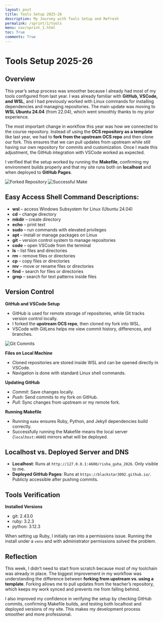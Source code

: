 ```yaml
---
layout: post
title: Tools Setup 2025-26
description: My Journey with Tools Setup and Refresh
permalink: /sprint/1/tools
menu: nav/sprint_1.html
toc: True
comments: True
---
```


# Tools Setup 2025-26

## Overview

This year’s setup process was smoother because I already had most of my tools configured from last year. I was already familiar with **GitHub, VSCode, and WSL**, and I had previously worked with Linux commands for installing dependencies and managing repositories. The main update was moving to **WSL Ubuntu 24.04** (from 22.04), which went smoothly thanks to my prior experience.  

The most important change in workflow this year was how we connected to the course repository. Instead of using the **OCS repository as a template** like last year, we had to **fork from the upstream OCS repo** and then clone our fork. This ensures that we can pull updates from upstream while still having our own repository for commits and customization. Once I made this adjustment, the GitHub integration with VSCode worked as expected.  

I verified that the setup worked by running the **Makefile**, confirming my environment builds properly and that my site runs both on **localhost** and when deployed to **GitHub Pages**.

<img src="{{ site.baseurl }}/images/00_rg_imgs/sprint1/forked.png" alt="Forked Repository">

<img src="{{ site.baseurl }}/images/00_rg_imgs/sprint1/make.png" alt="Successful Make">

## Easy Access Shell Command Descriptions:

<ul>
  <li><b>wsl</b> – access Windows Subsystem for Linux (Ubuntu 24.04)</li>
  <li><b>cd</b> – change directory</li>
  <li><b>mkdir</b> – create directory</li>
  <li><b>echo</b> – print text</li>
  <li><b>sudo</b> – run commands with elevated privileges</li>
  <li><b>apt</b> – install or manage packages on Linux</li>
  <li><b>git</b> – version control system to manage repositories</li>
  <li><b>code</b> – open VSCode from the terminal</li>
  <li><b>ls</b> – list files and directories</li>
  <li><b>rm</b> – remove files or directories</li>
  <li><b>cp</b> – copy files or directories</li>
  <li><b>mv</b> – move or rename files or directories</li>
  <li><b>find</b> – search for files or directories</li>
  <li><b>grep</b> – search for text patterns inside files</li>
</ul>

## Version Control 

**GitHub and VSCode Setup**
- GitHub is used for remote storage of repositories, while Git tracks version control locally.  
- I forked the **upstream OCS repo**, then cloned my fork into WSL.  
- VSCode with GitLens helps me view commit history, differences, and branches.  

<img src="{{ site.baseurl }}/images/00_rg_imgs/sprint1/gitlens.png" alt="Git Commits">

**Files on Local Machine**
- Cloned repositories are stored inside WSL and can be opened directly in VSCode.  
- Navigation is done with standard Linux shell commands.  

**Updating GitHub**
- *Commit*: Save changes locally.  
- *Push*: Send commits to my fork on GitHub.  
- *Pull*: Sync changes from upstream or my remote fork.  

**Running Makefile**
- Running `make` ensures Ruby, Python, and Jekyll dependencies build correctly.  
- Successfully running the Makefile means the local server (`localhost:4600`) mirrors what will be deployed.

## Localhost vs. Deployed Server and DNS

- **Localhost**: Runs at `http://127.0.0.1:4600/risha_guha_2026`. Only visible to me.  
- **Deployed GitHub Pages**: Runs at `https://blackstar3092.github.io/`. Publicly accessible after pushing commits.  

## Tools Verification

**Installed Versions**
- git: 2.43.0  
- ruby: 3.2.3  
- python: 3.12.3  

When setting up Ruby, I initially ran into a permissions issue. Running the install under a `venv` and with administrator permissions solved the problem.  

## Reflection

This week, I didn’t need to start from scratch because most of my toolchain was already in place. The biggest improvement in my workflow was understanding the difference between **forking from upstream vs. using a template**. Forking allows me to pull updates from the teacher’s repository, which keeps my work synced and prevents me from falling behind.  

I also improved my confidence in verifying the setup by checking GitHub commits, confirming Makefile builds, and testing both localhost and deployed versions of my site. This makes my development process smoother and more professional.
